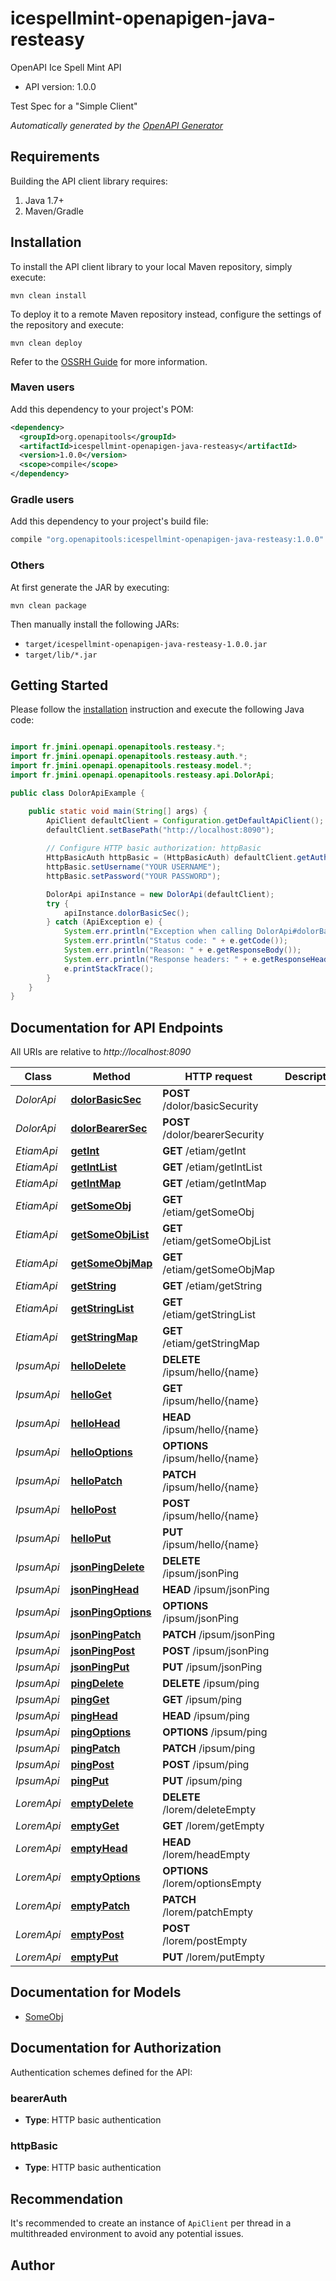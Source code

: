 # icespellmint-openapigen-java-resteasy

OpenAPI Ice Spell Mint API

- API version: 1.0.0

Test Spec for a \"Simple Client\"


*Automatically generated by the [OpenAPI Generator](https://openapi-generator.tech)*

## Requirements

Building the API client library requires:

1. Java 1.7+
2. Maven/Gradle

## Installation

To install the API client library to your local Maven repository, simply execute:

```shell
mvn clean install
```

To deploy it to a remote Maven repository instead, configure the settings of the repository and execute:

```shell
mvn clean deploy
```

Refer to the [OSSRH Guide](http://central.sonatype.org/pages/ossrh-guide.html) for more information.

### Maven users

Add this dependency to your project's POM:

```xml
<dependency>
  <groupId>org.openapitools</groupId>
  <artifactId>icespellmint-openapigen-java-resteasy</artifactId>
  <version>1.0.0</version>
  <scope>compile</scope>
</dependency>
```

### Gradle users

Add this dependency to your project's build file:

```groovy
compile "org.openapitools:icespellmint-openapigen-java-resteasy:1.0.0"
```

### Others

At first generate the JAR by executing:

```shell
mvn clean package
```

Then manually install the following JARs:

- `target/icespellmint-openapigen-java-resteasy-1.0.0.jar`
- `target/lib/*.jar`

## Getting Started

Please follow the [installation](#installation) instruction and execute the following Java code:

```java

import fr.jmini.openapi.openapitools.resteasy.*;
import fr.jmini.openapi.openapitools.resteasy.auth.*;
import fr.jmini.openapi.openapitools.resteasy.model.*;
import fr.jmini.openapi.openapitools.resteasy.api.DolorApi;

public class DolorApiExample {

    public static void main(String[] args) {
        ApiClient defaultClient = Configuration.getDefaultApiClient();
        defaultClient.setBasePath("http://localhost:8090");
        
        // Configure HTTP basic authorization: httpBasic
        HttpBasicAuth httpBasic = (HttpBasicAuth) defaultClient.getAuthentication("httpBasic");
        httpBasic.setUsername("YOUR USERNAME");
        httpBasic.setPassword("YOUR PASSWORD");

        DolorApi apiInstance = new DolorApi(defaultClient);
        try {
            apiInstance.dolorBasicSec();
        } catch (ApiException e) {
            System.err.println("Exception when calling DolorApi#dolorBasicSec");
            System.err.println("Status code: " + e.getCode());
            System.err.println("Reason: " + e.getResponseBody());
            System.err.println("Response headers: " + e.getResponseHeaders());
            e.printStackTrace();
        }
    }
}

```

## Documentation for API Endpoints

All URIs are relative to *http://localhost:8090*

Class | Method | HTTP request | Description
------------ | ------------- | ------------- | -------------
*DolorApi* | [**dolorBasicSec**](docs/DolorApi.md#dolorBasicSec) | **POST** /dolor/basicSecurity | 
*DolorApi* | [**dolorBearerSec**](docs/DolorApi.md#dolorBearerSec) | **POST** /dolor/bearerSecurity | 
*EtiamApi* | [**getInt**](docs/EtiamApi.md#getInt) | **GET** /etiam/getInt | 
*EtiamApi* | [**getIntList**](docs/EtiamApi.md#getIntList) | **GET** /etiam/getIntList | 
*EtiamApi* | [**getIntMap**](docs/EtiamApi.md#getIntMap) | **GET** /etiam/getIntMap | 
*EtiamApi* | [**getSomeObj**](docs/EtiamApi.md#getSomeObj) | **GET** /etiam/getSomeObj | 
*EtiamApi* | [**getSomeObjList**](docs/EtiamApi.md#getSomeObjList) | **GET** /etiam/getSomeObjList | 
*EtiamApi* | [**getSomeObjMap**](docs/EtiamApi.md#getSomeObjMap) | **GET** /etiam/getSomeObjMap | 
*EtiamApi* | [**getString**](docs/EtiamApi.md#getString) | **GET** /etiam/getString | 
*EtiamApi* | [**getStringList**](docs/EtiamApi.md#getStringList) | **GET** /etiam/getStringList | 
*EtiamApi* | [**getStringMap**](docs/EtiamApi.md#getStringMap) | **GET** /etiam/getStringMap | 
*IpsumApi* | [**helloDelete**](docs/IpsumApi.md#helloDelete) | **DELETE** /ipsum/hello/{name} | 
*IpsumApi* | [**helloGet**](docs/IpsumApi.md#helloGet) | **GET** /ipsum/hello/{name} | 
*IpsumApi* | [**helloHead**](docs/IpsumApi.md#helloHead) | **HEAD** /ipsum/hello/{name} | 
*IpsumApi* | [**helloOptions**](docs/IpsumApi.md#helloOptions) | **OPTIONS** /ipsum/hello/{name} | 
*IpsumApi* | [**helloPatch**](docs/IpsumApi.md#helloPatch) | **PATCH** /ipsum/hello/{name} | 
*IpsumApi* | [**helloPost**](docs/IpsumApi.md#helloPost) | **POST** /ipsum/hello/{name} | 
*IpsumApi* | [**helloPut**](docs/IpsumApi.md#helloPut) | **PUT** /ipsum/hello/{name} | 
*IpsumApi* | [**jsonPingDelete**](docs/IpsumApi.md#jsonPingDelete) | **DELETE** /ipsum/jsonPing | 
*IpsumApi* | [**jsonPingHead**](docs/IpsumApi.md#jsonPingHead) | **HEAD** /ipsum/jsonPing | 
*IpsumApi* | [**jsonPingOptions**](docs/IpsumApi.md#jsonPingOptions) | **OPTIONS** /ipsum/jsonPing | 
*IpsumApi* | [**jsonPingPatch**](docs/IpsumApi.md#jsonPingPatch) | **PATCH** /ipsum/jsonPing | 
*IpsumApi* | [**jsonPingPost**](docs/IpsumApi.md#jsonPingPost) | **POST** /ipsum/jsonPing | 
*IpsumApi* | [**jsonPingPut**](docs/IpsumApi.md#jsonPingPut) | **PUT** /ipsum/jsonPing | 
*IpsumApi* | [**pingDelete**](docs/IpsumApi.md#pingDelete) | **DELETE** /ipsum/ping | 
*IpsumApi* | [**pingGet**](docs/IpsumApi.md#pingGet) | **GET** /ipsum/ping | 
*IpsumApi* | [**pingHead**](docs/IpsumApi.md#pingHead) | **HEAD** /ipsum/ping | 
*IpsumApi* | [**pingOptions**](docs/IpsumApi.md#pingOptions) | **OPTIONS** /ipsum/ping | 
*IpsumApi* | [**pingPatch**](docs/IpsumApi.md#pingPatch) | **PATCH** /ipsum/ping | 
*IpsumApi* | [**pingPost**](docs/IpsumApi.md#pingPost) | **POST** /ipsum/ping | 
*IpsumApi* | [**pingPut**](docs/IpsumApi.md#pingPut) | **PUT** /ipsum/ping | 
*LoremApi* | [**emptyDelete**](docs/LoremApi.md#emptyDelete) | **DELETE** /lorem/deleteEmpty | 
*LoremApi* | [**emptyGet**](docs/LoremApi.md#emptyGet) | **GET** /lorem/getEmpty | 
*LoremApi* | [**emptyHead**](docs/LoremApi.md#emptyHead) | **HEAD** /lorem/headEmpty | 
*LoremApi* | [**emptyOptions**](docs/LoremApi.md#emptyOptions) | **OPTIONS** /lorem/optionsEmpty | 
*LoremApi* | [**emptyPatch**](docs/LoremApi.md#emptyPatch) | **PATCH** /lorem/patchEmpty | 
*LoremApi* | [**emptyPost**](docs/LoremApi.md#emptyPost) | **POST** /lorem/postEmpty | 
*LoremApi* | [**emptyPut**](docs/LoremApi.md#emptyPut) | **PUT** /lorem/putEmpty | 


## Documentation for Models

 - [SomeObj](docs/SomeObj.md)


## Documentation for Authorization

Authentication schemes defined for the API:
### bearerAuth


- **Type**: HTTP basic authentication

### httpBasic


- **Type**: HTTP basic authentication


## Recommendation

It's recommended to create an instance of `ApiClient` per thread in a multithreaded environment to avoid any potential issues.

## Author



